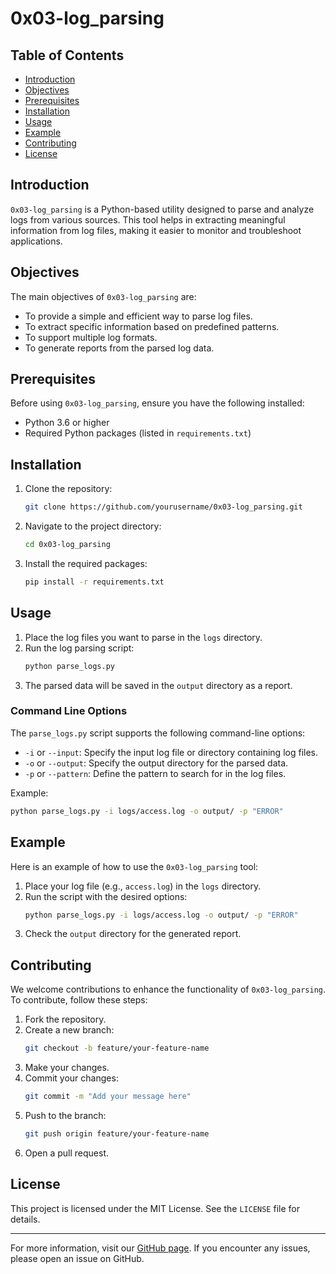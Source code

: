 # 0x03-log_parsing

## Table of Contents
- [Introduction](#introduction)
- [Objectives](#objectives)
- [Prerequisites](#prerequisites)
- [Installation](#installation)
- [Usage](#usage)
- [Example](#example)
- [Contributing](#contributing)
- [License](#license)

## Introduction
`0x03-log_parsing` is a Python-based utility designed to parse and analyze logs from various sources. This tool helps in extracting meaningful information from log files, making it easier to monitor and troubleshoot applications.

## Objectives
The main objectives of `0x03-log_parsing` are:
- To provide a simple and efficient way to parse log files.
- To extract specific information based on predefined patterns.
- To support multiple log formats.
- To generate reports from the parsed log data.

## Prerequisites
Before using `0x03-log_parsing`, ensure you have the following installed:
- Python 3.6 or higher
- Required Python packages (listed in `requirements.txt`)

## Installation
1. Clone the repository:
    ```sh
    git clone https://github.com/yourusername/0x03-log_parsing.git
    ```
2. Navigate to the project directory:
    ```sh
    cd 0x03-log_parsing
    ```
3. Install the required packages:
    ```sh
    pip install -r requirements.txt
    ```

## Usage
1. Place the log files you want to parse in the `logs` directory.
2. Run the log parsing script:
    ```sh
    python parse_logs.py
    ```
3. The parsed data will be saved in the `output` directory as a report.

### Command Line Options
The `parse_logs.py` script supports the following command-line options:
- `-i` or `--input`: Specify the input log file or directory containing log files.
- `-o` or `--output`: Specify the output directory for the parsed data.
- `-p` or `--pattern`: Define the pattern to search for in the log files.

Example:
```sh
python parse_logs.py -i logs/access.log -o output/ -p "ERROR"
```

## Example
Here is an example of how to use the `0x03-log_parsing` tool:

1. Place your log file (e.g., `access.log`) in the `logs` directory.
2. Run the script with the desired options:
    ```sh
    python parse_logs.py -i logs/access.log -o output/ -p "ERROR"
    ```
3. Check the `output` directory for the generated report.

## Contributing
We welcome contributions to enhance the functionality of `0x03-log_parsing`. To contribute, follow these steps:
1. Fork the repository.
2. Create a new branch:
    ```sh
    git checkout -b feature/your-feature-name
    ```
3. Make your changes.
4. Commit your changes:
    ```sh
    git commit -m "Add your message here"
    ```
5. Push to the branch:
    ```sh
    git push origin feature/your-feature-name
    ```
6. Open a pull request.

## License
This project is licensed under the MIT License. See the `LICENSE` file for details.

---

For more information, visit our [GitHub page](https://github.com/yourusername/0x03-log_parsing). If you encounter any issues, please open an issue on GitHub.